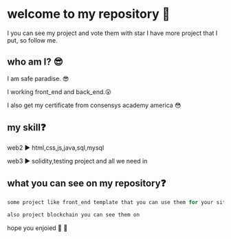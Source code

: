 # welcome to my repository :wave:
I you can see my project and vote them with star
I have more project that I put, so follow me.

## who am I? :sunglasses:
I am safe paradise. :sunglasses:

I working front_end and back_end.:open_mouth:

I also get my certificate from consensys academy america :flushed:

## my skill:question:

web2 :arrow_forward: html,css,js,java,sql,mysql

web3 :arrow_forward: solidity,testing project and all we need in


## what you can see on my repository:question:
```python
some project like front_end template that you can use them for your site 

also project blockchain you can see them on
```

hope you enjoied :rose: :hibiscus:


